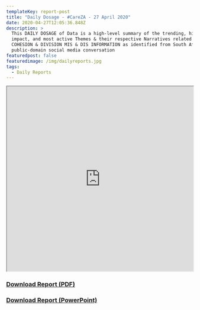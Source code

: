 ```yaml
---
templateKey: report-post
title: "Daily Dosage - #CareZA - 27 April 2020"
date: 2020-04-27T12:05:36.848Z
description: >
  This DAILY DOSAGE of Data is a high-level summary of the trending, highest
  impact, and most active Themes & their respective Narratives related to SOCIAL
  COHESION & DIVISION MIS & DIS INFORMATION as identified from South African
  public-domain social media conversation
featuredpost: false
featuredimage: /img/dailyreports.jpg
tags:
  - Daily Reports
---
```

<iframe src="https://drive.google.com/file/d/16sNfWX4g5Yn4Ns2tB6mVCsz6HX9AwnAY/preview" width="100%" height="500"></iframe>
<a href="https://drive.google.com/u/0/uc?id=16sNfWX4g5Yn4Ns2tB6mVCsz6HX9AwnAY&export=download" target="blank"><h3><strong>Download Report (PDF)</h3></strong></a>
<a href="https://docs.google.com/presentation/d/1rADeGMiQvMf2v0viH44UHCfUROeVku8MhDjF_8j0HpU/edit?usp=sharing" target="blank"><h3><strong>Download Report (PowerPoint)</h3></strong></a>



